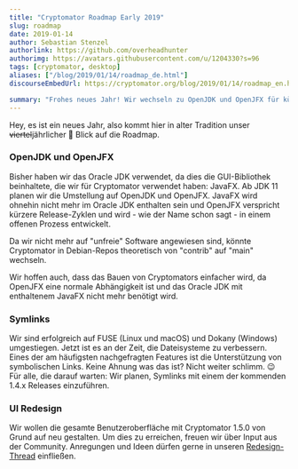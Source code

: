 ```yaml
---
title: "Cryptomator Roadmap Early 2019"
slug: roadmap
date: 2019-01-14
author: Sebastian Stenzel
authorlink: https://github.com/overheadhunter
authorimg: https://avatars.githubusercontent.com/u/1204330?s=96
tags: [cryptomator, desktop]
aliases: ["/blog/2019/01/14/roadmap_de.html"]
discourseEmbedUrl: https://cryptomator.org/blog/2019/01/14/roadmap_en.html

summary: "Frohes neues Jahr! Wir wechseln zu OpenJDK und OpenJFX für kürzere Release-Zyklen und einfachere Builds. Dadurch könnte Cryptomator auch in die \"main\"-Kategorie der Debian-Repos wechseln. In kommenden Updates wird es Unterstützung für Symlinks geben und für Version 1.5.0 ist ein komplettes UI-Redesign geplant."
---
```

Hey, es ist ein neues Jahr, also kommt hier in alter Tradition unser ~~viertel~~jährlicher :see_no_evil: Blick auf die Roadmap.

### OpenJDK und OpenJFX
Bisher haben wir das Oracle JDK verwendet, da dies die GUI-Bibliothek beinhaltete, die wir für Cryptomator verwendet haben: JavaFX. Ab JDK 11 planen wir die Umstellung auf OpenJDK und OpenJFX. JavaFX wird ohnehin nicht mehr im Oracle JDK enthalten sein und OpenJFX verspricht kürzere Release-Zyklen und wird - wie der Name schon sagt - in einem offenen Prozess entwickelt.

Da wir nicht mehr auf "unfreie" Software angewiesen sind, könnte Cryptomator in Debian-Repos theoretisch von "contrib" auf "main" wechseln. 

Wir hoffen auch, dass das Bauen von Cryptomators einfacher wird, da OpenJFX eine normale Abhängigkeit ist und das Oracle JDK mit enthaltenem JavaFX nicht mehr benötigt wird.

### Symlinks
Wir sind erfolgreich auf FUSE (Linux und macOS) und Dokany (Windows) umgestiegen. Jetzt ist es an der Zeit, die Dateisysteme zu verbessern. Eines der am häufigsten nachgefragten Features ist die Unterstützung von symbolischen Links. Keine Ahnung was das ist? Nicht weiter schlimm. :wink: Für alle, die darauf warten: Wir planen, Symlinks mit einem der kommenden 1.4.x Releases einzuführen.

### UI Redesign
Wir wollen die gesamte Benutzeroberfläche mit Cryptomator 1.5.0 von Grund auf neu gestalten. Um dies zu erreichen, freuen wir über Input aus der Community. Anregungen und Ideen dürfen gerne in unseren [Redesign-Thread](https://community.cryptomator.org/t/ui-redesign-thread/2850) einfließen.
